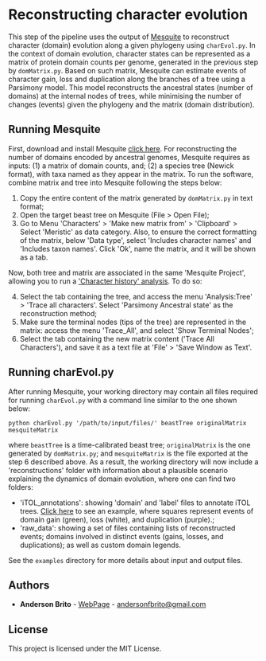 # Reconstructing character evolution

This step of the pipeline uses the output of [Mesquite](https://www.mesquiteproject.org/) to reconstruct character (domain) evolution along a given phylogeny using `charEvol.py`. In the context of domain evolution, character states can be represented as a matrix of protein domain counts per genome, generated in the previous step by `domMatrix.py`. Based on such matrix, Mesquite can estimate events of character gain, loss and duplication along the branches of a tree using a Parsimony model. This model reconstructs the ancestral states (number of domains) at the internal nodes of trees, while minimising the number of changes (events) given the phylogeny and the matrix (domain distribution).


## Running Mesquite

First, download and install Mesquite [click here](https://www.mesquiteproject.org/Installation.html). For reconstructing the number of domains encoded by ancestral genomes, Mesquite requires as inputs: (1) a matrix of domain counts, and; (2) a species tree (Newick format), with taxa named as they appear in the matrix. To run the software, combine matrix and tree into Mesquite following the steps below:

1. Copy the entire content of the matrix generated by `domMatrix.py` in text format;
2. Open the target beast tree on Mesquite (File > Open File);
3. Go to Menu 'Characters' > 'Make new matrix from' > 'Clipboard' > Select 'Meristic' as data category. Also, to ensure the correct formatting of the matrix, below 'Data type', select 'Includes character names' and 'Includes taxon names'. Click 'Ok', name the matrix, and it will be shown as a tab.

Now, both tree and matrix are associated in the same 'Mesquite Project', allowing you to run a ['Character history' analysis](http://mesquiteproject.org/mesquiteArchives/mesquite2.75/Mesquite_Folder/docs/mesquite/CharacterEvolution/AncestralStates.html). To do so:

4. Select the tab containing the tree, and access the menu 'Analysis:Tree' > 'Trace all characters'. Select 'Parsimony Ancestral state' as the reconstruction method;
5. Make sure the terminal nodes (tips of the tree) are represented in the matrix: access the menu 'Trace_All', and select 'Show Terminal Nodes';
6. Select the tab containing the new matrix content ('Trace All Characters'), and save it as a text file at 'File' > 'Save Window as Text'.

## Running charEvol.py

After running Mesquite, your working directory may contain all files required for running `charEvol.py` with a command line similar to the one shown below:

```
python charEvol.py '/path/to/input/files/' beastTree originalMatrix mesquiteMatrix 
```

where `beastTree` is a time-calibrated beast tree; `originalMatrix` is the one generated by `domMatrix.py`;  and `mesquiteMatrix` is the file exported at the step 6 described above. As a result, the working directory will now include a 'reconstructions' folder with information about a plausible scenario explaining the dynamics of domain evolution, where one can find two folders:
* 'iTOL_annotations': showing 'domain' and 'label' files to annotate iTOL trees. [Click here](https://itol.embl.de/tree/13013217350409021551825529#) to see an example, where squares represent events of domain gain (green), loss (white), and duplication (purple).;
* 'raw_data': showing a set of files containing lists of reconstructed events; domains involved in distinct events (gains, losses, and duplications); as well as custom domain legends.

See the `examples` directory for more details about input and output files.

## Authors

* **Anderson Brito** - [WebPage](https://andersonbrito.github.io/) - andersonfbrito@gmail.com

## License

This project is licensed under the MIT License.

